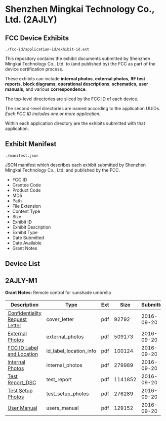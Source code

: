 # Shenzhen Mingkai Technology Co., Ltd. (2AJLY)
## FCC Device Exhibits

```
./fcc-id/application-id/exhibit-id.ext
```

This repository contains the exhibit documents submitted by Shenzhen Mingkai Technology Co., Ltd. to (and published by) the FCC as part of the device certification process.

These exhibits can include **internal photos**, **external photos**, **RF test reports**, **block diagrams**, **operational descriptions**, **schematics**, **user manuals**, and various **correspondence**.

The top-level directories are sliced by the FCC ID of each device.

The second-level directories are named according to the application UUIDs. *Each FCC ID includes one or more application.*

Within each application directory are the exhibits submitted with that application. 

## Exhibit Manifest

```
./manifest.json
```

JSON manifest which describes each exhibit submitted by Shenzhen Mingkai Technology Co., Ltd. and published by the FCC.

- FCC ID
- Grantee Code
- Product Code
- MD5
- Path
- File Extension
- Content Type
- Size
- Exhibit ID
- Exhibit Description
- Exhibit Type
- Date Submitted
- Date Available
- Grant Notes

## Device List
## 2AJLY-M1
**Grant Notes:** Remote control for sunshade umbrella

| Description | Type | Ext | Size | Submitted | Available |
| ----------- | ---- | --- | ---- | --------- | --------- |
| [Confidentiality Request Letter](2AJLY-M1/633a07adaf6283e4c7341e08352e7a3b/3140765.pdf) | cover_letter | pdf | 92792 | 2016-09-20 | 2016-09-20 |
| [External Photos](2AJLY-M1/633a07adaf6283e4c7341e08352e7a3b/3140766.pdf) | external_photos | pdf | 509173 | 2016-09-20 | 2016-09-20 |
| [FCC ID Label and Location](2AJLY-M1/633a07adaf6283e4c7341e08352e7a3b/3140768.pdf) | id_label_location_info | pdf | 100124 | 2016-09-20 | 2016-09-20 |
| [Internal Photos](2AJLY-M1/633a07adaf6283e4c7341e08352e7a3b/3140767.pdf) | internal_photos | pdf | 279989 | 2016-09-20 | 2016-09-20 |
| [Test Report_DSC](2AJLY-M1/633a07adaf6283e4c7341e08352e7a3b/3140770.pdf) | test_report | pdf | 1141852 | 2016-09-20 | 2016-09-20 |
| [Test Setup Photos](2AJLY-M1/633a07adaf6283e4c7341e08352e7a3b/3140769.pdf) | test_setup_photos | pdf | 276289 | 2016-09-20 | 2016-09-20 |
| [User Manual](2AJLY-M1/633a07adaf6283e4c7341e08352e7a3b/3140771.pdf) | users_manual | pdf | 129152 | 2016-09-20 | 2016-09-20 |
